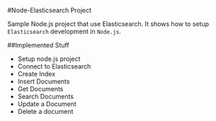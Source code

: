 #Node-Elasticsearch Project

Sample Node.js project that use Elasticsearch.
It shows how to setup `Elasticsearch` development in `Node.js`.

##Implemented Stuff
+ Setup node.js project
+ Connect to Elasticsearch
+ Create Index
+ Insert Documents
+ Get Documents
+ Search Documents
+ Update a Document
+ Delete a document